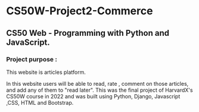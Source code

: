 # CS50W-Project2-Commerce

## CS50 Web - Programming with Python and JavaScript. 

### Project purpose :

This website is articles platform.

In this website users will be able to read, rate , comment on those articles, and add any of them to "read later".  This was the final project of HarvardX's CS50W course in 2022 and was built using Python, Django, Javascript ,CSS, HTML and Bootstrap.



